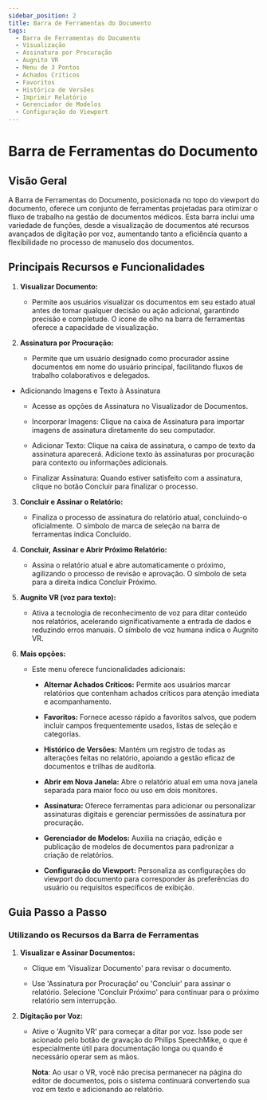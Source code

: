 ```yaml
---
sidebar_position: 2
title: Barra de Ferramentas do Documento
tags:
  - Barra de Ferramentas do Documento
  - Visualização
  - Assinatura por Procuração
  - Augnito VR
  - Menu de 3 Pontos
  - Achados Críticos
  - Favoritos
  - Histórico de Versões
  - Imprimir Relatório
  - Gerenciador de Modelos
  - Configuração do Viewport
---
```


# Barra de Ferramentas do Documento

## Visão Geral

A Barra de Ferramentas do Documento, posicionada no topo do viewport do documento, oferece um conjunto de ferramentas projetadas para otimizar o fluxo de trabalho na gestão de documentos médicos. Esta barra inclui uma variedade de funções, desde a visualização de documentos até recursos avançados de digitação por voz, aumentando tanto a eficiência quanto a flexibilidade no processo de manuseio dos documentos.

## Principais Recursos e Funcionalidades

1.  **Visualizar Documento:**

    - Permite aos usuários visualizar os documentos em seu estado atual antes de tomar qualquer decisão ou ação adicional, garantindo precisão e completude. O ícone de olho na barra de ferramentas oferece a capacidade de visualização.

2.  **Assinatura por Procuração:**

    - Permite que um usuário designado como procurador assine documentos em nome do usuário principal, facilitando fluxos de trabalho colaborativos e delegados.

- Adicionando Imagens e Texto à Assinatura

  - Acesse as opções de Assinatura no Visualizador de Documentos.

  - Incorporar Imagens: Clique na caixa de Assinatura para importar imagens de assinatura diretamente do seu computador.

  - Adicionar Texto: Clique na caixa de assinatura, o campo de texto da assinatura aparecerá. Adicione texto às assinaturas por procuração para contexto ou informações adicionais.

  - Finalizar Assinatura: Quando estiver satisfeito com a assinatura, clique no botão Concluir para finalizar o processo.

3.  **Concluir e Assinar o Relatório:**

    - Finaliza o processo de assinatura do relatório atual, concluindo-o oficialmente. O símbolo de marca de seleção na barra de ferramentas indica Concluído.

4.  **Concluir, Assinar e Abrir Próximo Relatório:**

    - Assina o relatório atual e abre automaticamente o próximo, agilizando o processo de revisão e aprovação. O símbolo de seta para a direita indica Concluir Próximo.

5.  **Augnito VR (voz para texto):**

    - Ativa a tecnologia de reconhecimento de voz para ditar conteúdo nos relatórios, acelerando significativamente a entrada de dados e reduzindo erros manuais. O símbolo de voz humana indica o Augnito VR.

6.  **Mais opções:**

    - Este menu oferece funcionalidades adicionais:

      - **Alternar Achados Críticos:** Permite aos usuários marcar relatórios que contenham achados críticos para atenção imediata e acompanhamento.

      - **Favoritos:** Fornece acesso rápido a favoritos salvos, que podem incluir campos frequentemente usados, listas de seleção e categorias.

      - **Histórico de Versões:** Mantém um registro de todas as alterações feitas no relatório, apoiando a gestão eficaz de documentos e trilhas de auditoria.

      - **Abrir em Nova Janela:** Abre o relatório atual em uma nova janela separada para maior foco ou uso em dois monitores.

      - **Assinatura:** Oferece ferramentas para adicionar ou personalizar assinaturas digitais e gerenciar permissões de assinatura por procuração.

      - **Gerenciador de Modelos:** Auxilia na criação, edição e publicação de modelos de documentos para padronizar a criação de relatórios.

      - **Configuração do Viewport:** Personaliza as configurações do viewport do documento para corresponder às preferências do usuário ou requisitos específicos de exibição.

## Guia Passo a Passo

### Utilizando os Recursos da Barra de Ferramentas

1. **Visualizar e Assinar Documentos:**

      - Clique em 'Visualizar Documento' para revisar o documento.

      - Use 'Assinatura por Procuração' ou 'Concluir' para assinar o relatório. Selecione 'Concluir Próximo' para continuar para o próximo relatório sem interrupção.

2. **Digitação por Voz:**

      - Ative o 'Augnito VR' para começar a ditar por voz. Isso pode ser acionado pelo botão de gravação do Philips SpeechMike, o que é especialmente útil para documentação longa ou quando é necessário operar sem as mãos.
        
        **Nota**: Ao usar o VR, você não precisa permanecer na página do editor de documentos, pois o sistema continuará convertendo sua voz em texto e adicionando ao relatório.
        